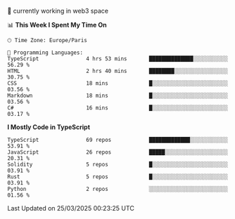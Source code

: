 🔭 currently working in web3 space

<!--START_SECTION:waka-->
📊 **This Week I Spent My Time On** 

```text
🕑︎ Time Zone: Europe/Paris

💬 Programming Languages: 
TypeScript               4 hrs 53 mins       ██████████████░░░░░░░░░░░   56.29 % 
HTML                     2 hrs 40 mins       ████████░░░░░░░░░░░░░░░░░   30.75 % 
CSS                      18 mins             █░░░░░░░░░░░░░░░░░░░░░░░░   03.56 % 
Markdown                 18 mins             █░░░░░░░░░░░░░░░░░░░░░░░░   03.56 % 
C#                       16 mins             █░░░░░░░░░░░░░░░░░░░░░░░░   03.17 % 
```

**I Mostly Code in TypeScript** 

```text
TypeScript               69 repos            █████████████░░░░░░░░░░░░   53.91 % 
JavaScript               26 repos            █████░░░░░░░░░░░░░░░░░░░░   20.31 % 
Solidity                 5 repos             █░░░░░░░░░░░░░░░░░░░░░░░░   03.91 % 
Rust                     5 repos             █░░░░░░░░░░░░░░░░░░░░░░░░   03.91 % 
Python                   2 repos             ░░░░░░░░░░░░░░░░░░░░░░░░░   01.56 % 
```




 Last Updated on 25/03/2025 00:23:25 UTC
<!--END_SECTION:waka-->
